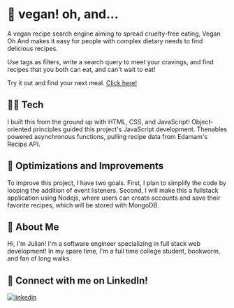 # 🌱 vegan! oh, and...

A vegan recipe search engine aiming to spread cruelty-free eating, Vegan Oh And makes it easy for people with complex dietary needs to find delicious recipes.

Use tags as filters, write a search query to meet your cravings, and find recipes that you both can eat, and can't wait to eat!

Try it out and find your next meal. [Click here!](veganohand.netlify.app)

## 👨‍💻 Tech
I built this from the ground up with HTML, CSS, and JavaScript! Object-oriented principles guided this project's JavaScript development. Thenables powered asynchronous functions, pulling recipe data from Edamam's Recipe API.

## 🔨 Optimizations and Improvements

To improve this project, I have two goals. First, I plan to simplify the code by looping the addition of event listeners. Second, I will make this a fullstack application using Nodejs, where users can create accounts and save their favorite recipes, which will be stored with MongoDB.

## 🚀 About Me
Hi, I'm Julian! I'm a software engineer specializing in full stack web development! In my spare time, I'm a full time college student, bookworm, and fan of long walks.


## 🔗 Connect with me on LinkedIn!
[![linkedin](https://img.shields.io/badge/linkedin-0A66C2?style=for-the-badge&logo=linkedin&logoColor=white)](https://www.linkedin.com/in/julianbrodsky)
